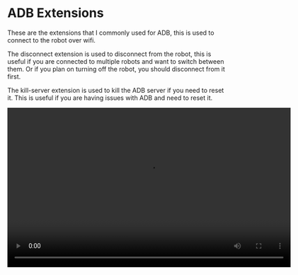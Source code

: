 # ADB Extensions

These are the extensions that I commonly used for ADB, this is used to connect to the robot over wifi.

The disconnect extension is used to disconnect from the robot, this is useful if you are connected to multiple robots and want to switch between them. Or if you plan on turning off the robot, you should disconnect from it first.

The kill-server extension is used to kill the ADB server if you need to reset it. This is useful if you are having issues with ADB and need to reset it.

<video width="640" height="360" controls src="adbDemo.mp4">
  Your browser does not support the video tag.
</video>